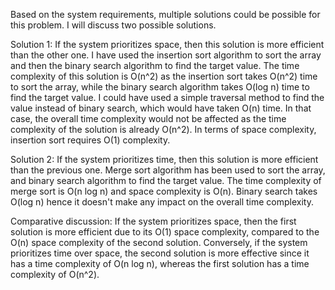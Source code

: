Based on the system requirements, multiple solutions could be possible for this problem. I will discuss two possible solutions.

Solution 1:
If the system prioritizes space, then this solution is more efficient than the other one. I have used the insertion sort algorithm to sort the array and then the binary search algorithm to find the target value. The time complexity of this solution is O(n^2) as the insertion sort takes O(n^2) time to sort the array, while the binary search algorithm takes O(log n) time to find the target value. I could have used a simple traversal method to find the value instead of binary search, which would have taken O(n) time. In that case, the overall time complexity would not be affected as the time complexity of the solution is already O(n^2). In terms of space complexity, insertion sort requires O(1) complexity.

Solution 2:
If the system prioritizes time, then this solution is more efficient than the previous one. Merge sort algorithm has been used to sort the array, and binary search algorithm to find the target value. The time complexity of merge sort is O(n log n) and space complexity is O(n). Binary search takes O(log n) hence it doesn't make any impact on the overall time complexity.

Comparative discussion:
If the system prioritizes space, then the first solution is more efficient due to its O(1) space complexity, compared to the O(n) space complexity of the second solution.
Conversely, if the system prioritizes time over space, the second solution is more effective since it has a time complexity of O(n log n), whereas the first solution has a time complexity of O(n^2).

